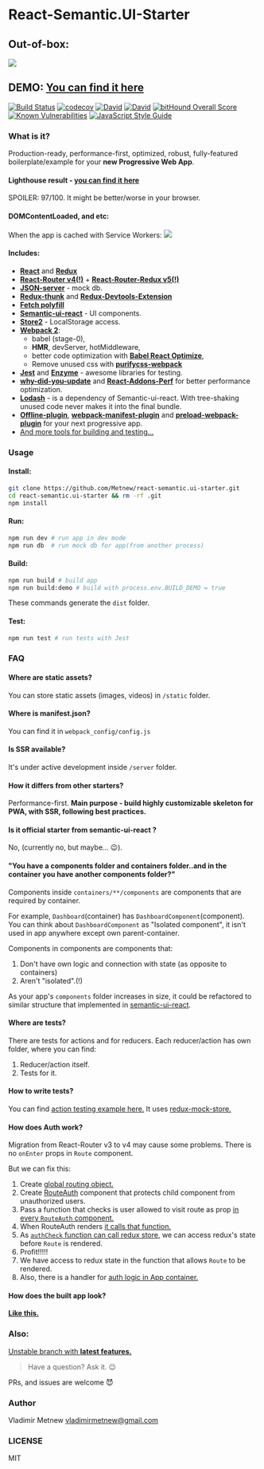 # React-Semantic.UI-Starter

## Out-of-box:

![](https://github.com/Metnew/react-semantic.ui-starter/blob/for-gh/screen.gif)

## DEMO: [You can find it here](https://metnew.github.io/react-semantic.ui-starter/)

[![Build Status](https://travis-ci.org/Metnew/react-semantic.ui-starter.svg?branch=master)](https://travis-ci.org/Metnew/react-semantic.ui-starter)
[![codecov](https://codecov.io/gh/Metnew/react-semantic.ui-starter/branch/master/graph/badge.svg)](https://codecov.io/gh/Metnew/react-semantic.ui-starter)
[![David](https://img.shields.io/david/metnew/react-semantic.ui-starter.svg)]()
[![David](https://img.shields.io/david/dev/metnew/react-semantic.ui-starter.svg)]()
[![bitHound Overall Score](https://www.bithound.io/github/Metnew/react-semantic.ui-starter/badges/score.svg)](https://www.bithound.io/github/Metnew/react-semantic.ui-starter)
[![Known Vulnerabilities](https://snyk.io/test/github/metnew/react-semantic.ui-starter/badge.svg)](https://snyk.io/test/github/metnew/react-semantic.ui-starter)
[![JavaScript Style Guide](https://img.shields.io/badge/code_style-standard-brightgreen.svg)](https://standardjs.com)
<!-- [![JavaScript Style Guide](https://cdn.rawgit.com/feross/standard/master/badge.svg)](https://github.com/feross/standard) -->
<!-- [![Code Climate](https://codeclimate.com/github/codeclimate/codeclimate/badges/gpa.svg)](https://codeclimate.com/github/codeclimate/codeclimate) -->

### What is it?
Production-ready, performance-first, optimized, robust, fully-featured boilerplate/example for your **new Progressive Web App**.

#### Lighthouse result - [you can find it here](https://googlechrome.github.io/lighthouse/viewer/?gist=cd19fc335d4dc2abfbba10ee550bd0c8)
SPOILER: 97/100. It might be better/worse in your browser.

#### DOMContentLoaded, and etc:
When the app is cached with Service Workers:
<img src="https://github.com/Metnew/react-semantic.ui-starter/blob/for-gh/after-cached.png" />

#### Includes:

- **[React](https://facebook.github.io/react/)** and **[Redux](http://redux.js.org/)**
- **[React-Router v4(!)](https://github.com/ReactTraining/react-router)** + **[React-Router-Redux v5(!)](https://github.com/reactjs/react-router-redux)**
- **[JSON-server](https://github.com/typicode/json-server)** - mock db.
- **[Redux-thunk](https://github.com/gaearon/redux-thunk)** and **[Redux-Devtools-Extension](https://github.com/zalmoxisus/redux-devtools-extension)**
- **[Fetch polyfill](https://github.com/github/fetch)**
- **[Semantic-ui-react](http://react.semantic-ui.com/)** - UI components.
- **[Store2](https://github.com/nbubna/store)** - LocalStorage access.
- **[Webpack 2](https://webpack.js.org)**:
    - babel (stage-0),
    - **HMR**, devServer, hotMiddleware,
    - better code optimization with **[Babel React Optimize](https://github.com/thejameskyle/babel-react-optimize)**,
    - Remove unused css with **[purifycss-webpack](https://github.com/webpack-contrib/purifycss-webpack)**
- **[Jest](https://facebook.github.io/jest/)** and **[Enzyme](https://github.com/airbnb/enzyme)** - awesome libraries for testing.
- **[why-did-you-update](https://github.com/garbles/why-did-you-update)** and **[React-Addons-Perf](https://facebook.github.io/react/docs/perf.html)** for better performance optimization.
- **[Lodash](https://lodash.com/)** - is a dependency of Semantic-ui-react.  With tree-shaking unused code never makes it into the final bundle.
- **[Offline-plugin](https://github.com/NekR/offline-plugin)**, **[webpack-manifest-plugin](https://github.com/danethurber/webpack-manifest-plugin)** and **[preload-webpack-plugin](https://github.com/GoogleChrome/preload-webpack-plugin)** for your next progressive app.
- [And more tools for building and testing...](https://github.com/Metnew/react-semantic.ui-starter/blob/dev/package.json)

### Usage

#### Install:
```bash
git clone https://github.com/Metnew/react-semantic.ui-starter.git
cd react-semantic.ui-starter && rm -rf .git
npm install
```

#### Run:

```bash
npm run dev # run app in dev mode
npm run db  # run mock db for app(from another process)
```

#### Build:

```bash
npm run build # build app
npm run build:demo # build with process.env.BUILD_DEMO = true
```

These commands generate the `dist` folder.

#### Test:

```bash
npm run test # run tests with Jest
```

### FAQ

#### Where are static assets?
You can store static assets (images, videos) in `/static` folder.

#### Where is manifest.json?
You can find it in `webpack_config/config.js`

#### Is SSR available?
It's under active development inside `/server` folder.

#### How it differs from other starters?
Performance-first.
**Main purpose - build highly customizable skeleton for PWA, with SSR, following best practices.**

#### Is it official starter from semantic-ui-react ?
No, (currently no, but maybe... :wink:).

#### "You have a components folder and containers folder..and in the container you have another components folder?"

Components inside `containers/**/components` are components that are required by container.

For example, `Dashboard`(container) has `DashboardComponent`(component). You can think about `DashboardComponent` as "Isolated component", it isn't used in app anywhere except own parent-container.

Components in components are components that:
1. Don't have own logic and connection with state (as opposite to containers)
2. Aren't "isolated".(!)

As your app's `components` folder increases in size, it could be refactored to similar structure that implemented in [semantic-ui-react]( https://github.com/Semantic-Org/Semantic-UI-React/tree/master/src).

#### Where are tests?
There are tests for actions and for reducers.
Each reducer/action has own folder, where you can find:
1. Reducer/action itself.
2. Tests for it.

#### How to write tests?
You can find [action testing example here.](https://github.com/Metnew/react-semantic.ui-starter/blob/dev/common/actions/auth/index.test.js)
It uses [redux-mock-store.](https://github.com/Metnew/react-semantic.ui-starter/blob/dev/common/actions/auth/index.test.js)

#### How does Auth work?
Migration from React-Router v3 to v4 may cause some problems.
There is no `onEnter` props in `Route` component.

But we can fix this:
1. Create [global routing object.](https://github.com/Metnew/react-semantic.ui-starter/blob/dev/common/routing/index.jsx#L9)
2. Create [RouteAuth](https://github.com/Metnew/react-semantic.ui-starter/blob/dev/common/components/RouteAuth/index.jsx) component that protects child component from unauthorized users.
3. Pass a function that checks is user allowed to visit route as prop [in every `RouteAuth` component.](https://github.com/Metnew/react-semantic.ui-starter/blob/dev/common/routing/index.jsx#L52)
4. When RouteAuth renders [it calls that function.](https://github.com/Metnew/react-semantic.ui-starter/blob/dev/common/routing/index.jsx#L52)
5. As [`authCheck` function can call redux store](https://github.com/Metnew/react-semantic.ui-starter/blob/dev/common/components/Root/index.jsx#L19-L30), we can access redux's state before `Route` is rendered.
6. Profit!!!!!
7. We have access to redux state in the function that allows `Route` to be rendered.
8. Also, there is a handler for [auth logic in App container.](https://github.com/Metnew/react-semantic.ui-starter/blob/dev/common/containers/App/index.jsx#L178-L184)

#### How does the built app look?
**[Like this.](https://github.com/Metnew/react-semantic.ui-starter/tree/gh-pages)**

### Also:

[Unstable branch with **latest features.**](https://github.com/Metnew/react-semantic.ui-starter/tree/dev)

> Have a question? Ask it. :wink:

PRs, and issues are welcome :smiling_imp:

### Author
Vladimir Metnew <vladimirmetnew@gmail.com>

### LICENSE

MIT
